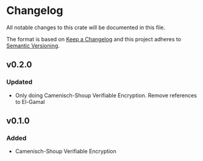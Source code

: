 # Changelog

All notable changes to this crate will be documented in this file.

The format is based on [Keep a Changelog](http://keepachangelog.com/en/1.0.0/)
and this project adheres to [Semantic Versioning](https://semver.org/spec/v2.0.0.html).

## v0.2.0

### Updated

- Only doing Camenisch-Shoup Verifiable Encryption. Remove references to El-Gamal

## v0.1.0

### Added

- Camenisch-Shoup Verifiable Encryption
